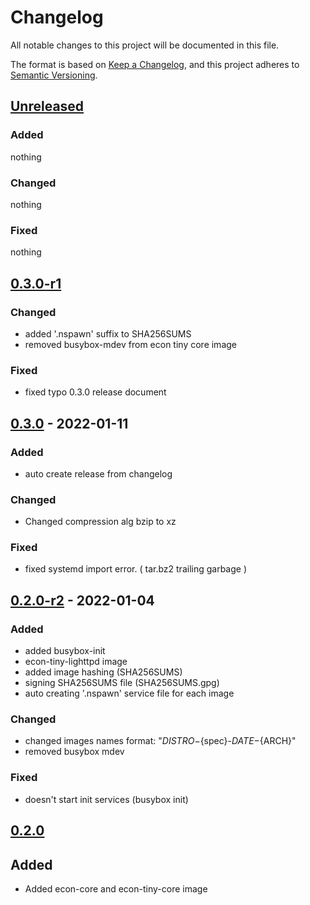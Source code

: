 # Changelog
All notable changes to this project will be documented in this file.

The format is based on [Keep a Changelog](https://keepachangelog.com/en/1.0.0/),
and this project adheres to [Semantic Versioning](https://semver.org/spec/v2.0.0.html).

## [Unreleased]

### Added

nothing

### Changed

nothing

### Fixed

nothing


## [0.3.0-r1]

### Changed

* added '.nspawn' suffix to SHA256SUMS
* removed busybox-mdev from econ tiny core image

### Fixed

* fixed typo 0.3.0 release document


## [0.3.0] - 2022-01-11

### Added 

* auto create release from changelog

### Changed

* Changed compression alg bzip to xz

### Fixed

* fixed systemd import error. ( tar.bz2 trailing garbage )


## [0.2.0-r2] - 2022-01-04

### Added

* added busybox-init
* econ-tiny-lighttpd image
* added image hashing (SHA256SUMS)
* signing SHA256SUMS file (SHA256SUMS.gpg)
* auto creating '.nspawn' service file for each image

### Changed

* changed images names format: "${DISTRO}-${spec}-${DATE}-${ARCH}"
* removed busybox mdev

### Fixed

* doesn't start init services (busybox init)


## [0.2.0]

## Added

* Added econ-core and econ-tiny-core image


[Unreleased]: https://github.com/mofm/meta-econ/compare/0.3.0-r1...HEAD
[0.3.0-r1]: https://github.com/mofm/meta-econ/compare/0.3.0-r1...0.3.0
[0.3.0]: https://github.com/mofm/meta-econ/compare/0.3.0...0.2.0-r2
[0.2.0-r2]: https://github.com/mofm/meta-econ/compare/0.2.0-r2...0.2.0
[0.2.0]: https://github.com/mofm/meta-econ/releases/tag/0.2.0
